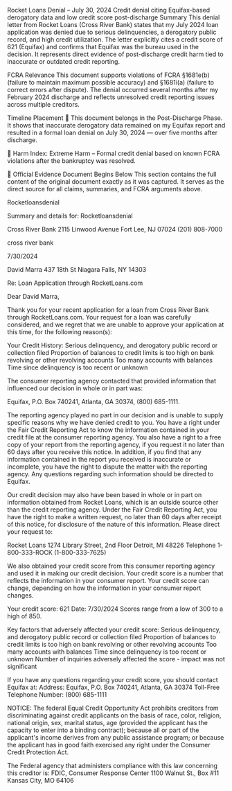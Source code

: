 Rocket Loans Denial – July 30, 2024
Credit denial citing Equifax-based derogatory data and low credit score post-discharge
Summary
This denial letter from Rocket Loans (Cross River Bank) states that my July 2024 loan application was denied due to serious delinquencies, a derogatory public record, and high credit utilization. The letter explicitly cites a credit score of 621 (Equifax) and confirms that Equifax was the bureau used in the decision. It represents direct evidence of post-discharge credit harm tied to inaccurate or outdated credit reporting.

FCRA Relevance
This document supports violations of FCRA §1681e(b) (failure to maintain maximum possible accuracy) and §1681i(a) (failure to correct errors after dispute). The denial occurred several months after my February 2024 discharge and reflects unresolved credit reporting issues across multiple creditors.

Timeline Placement
🔴 This document belongs in the Post-Discharge Phase. It shows that inaccurate derogatory data remained on my Equifax report and resulted in a formal loan denial on July 30, 2024 — over five months after discharge.

🔴 Harm Index: Extreme Harm – Formal credit denial based on known FCRA violations after the bankruptcy was resolved.

📄 Official Evidence Document Begins Below
This section contains the full content of the original document exactly as it was captured. It serves as the direct source for all claims, summaries, and FCRA arguments above.

Rocketloansdenial

Summary and details for: Rocketloansdenial

Cross River Bank
2115 Linwood Avenue
Fort Lee, NJ 07024
(201) 808-7000

cross river bank

7/30/2024

David Marra
437 18th St
Niagara Falls, NY 14303

Re: Loan Application through RocketLoans.com

Dear David Marra,

Thank you for your recent application for a loan from Cross River Bank through RocketLoans.com. Your request for a loan was carefully considered, and we regret that we are unable to approve your application at this time, for the following reason(s):

Your Credit History:
Serious delinquency, and derogatory public record or collection filed
Proportion of balances to credit limits is too high on bank revolving or other revolving accounts
Too many accounts with balances
Time since delinquency is too recent or unknown

The consumer reporting agency contacted that provided information that influenced our decision in whole or in part was:

Equifax, P.O. Box 740241, Atlanta, GA 30374, (800) 685-1111.

The reporting agency played no part in our decision and is unable to supply specific reasons why we have denied credit to you. You have a right under the Fair Credit Reporting Act to know the information contained in your credit file at the consumer reporting agency. You also have a right to a free copy of your report from the reporting agency, if you request it no later than 60 days after you receive this notice. In addition, if you find that any information contained in the report you received is inaccurate or incomplete, you have the right to dispute the matter with the reporting agency. Any questions regarding such information should be directed to Equifax.

Our credit decision may also have been based in whole or in part on information obtained from Rocket Loans, which is an outside source other than the credit reporting agency. Under the Fair Credit Reporting Act, you have the right to make a written request, no later than 60 days after receipt of this notice, for disclosure of the nature of this information. Please direct your request to:

Rocket Loans
1274 Library Street, 2nd Floor
Detroit, MI 48226
Telephone 1-800-333-ROCK (1-800-333-7625)

We also obtained your credit score from this consumer reporting agency and used it in making our credit decision. Your credit score is a number that reflects the information in your consumer report. Your credit score can change, depending on how the information in your consumer report changes.

Your credit score: 621
Date: 7/30/2024
Scores range from a low of 300 to a high of 850.

Key factors that adversely affected your credit score:
Serious delinquency, and derogatory public record or collection filed
Proportion of balances to credit limits is too high on bank revolving or other revolving accounts
Too many accounts with balances
Time since delinquency is too recent or unknown
Number of inquiries adversely affected the score - impact was not significant

If you have any questions regarding your credit score, you should contact Equifax at:
Address: Equifax, P.O. Box 740241, Atlanta, GA 30374
Toll-Free Telephone Number: (800) 685-1111

NOTICE:
The federal Equal Credit Opportunity Act prohibits creditors from discriminating against credit applicants on the basis of race, color, religion, national origin, sex, marital status, age (provided the applicant has the capacity to enter into a binding contract); because all or part of the applicant's income derives from any public assistance program; or because the applicant has in good faith exercised any right under the Consumer Credit Protection Act.

The Federal agency that administers compliance with this law concerning this creditor is:
FDIC, Consumer Response Center
1100 Walnut St., Box #11
Kansas City, MO 64106
    